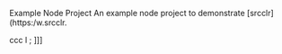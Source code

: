  Example Node Project
An example node project to demonstrate [srcclr](https:/w.srcclr.

ccc
l ;
]]]
